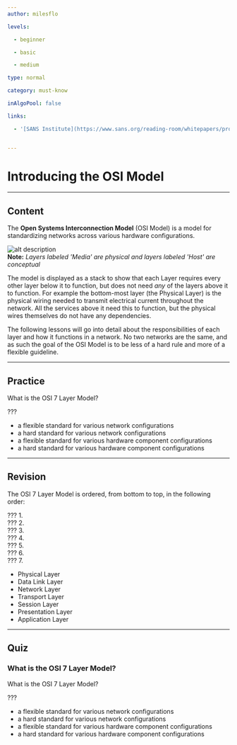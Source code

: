```yaml
---
author: milesflo

levels:

  - beginner

  - basic

  - medium

type: normal

category: must-know

inAlgoPool: false

links:

  - '[SANS Institute](https://www.sans.org/reading-room/whitepapers/protocols/applying-osi-layer-network-model-information-security-1309){website}'


---
```


# Introducing the OSI Model

---
## Content

The __Open Systems Interconnection Model__ (OSI Model) is a model for standardizing networks across various hardware configurations.

![alt description](%3Csvg%20viewBox%3D%22-78%20-46%20476%20560%22%20width%3D%22476%22%20xmlns%3D%22http%3A%2F%2Fwww.w3.org%2F2000%2Fsvg%22%20xmlns%3Axlink%3D%22http%3A%2F%2Fwww.w3.org%2F1999%2Fxlink%22%20height%3D%22560%22%3E%3Cdefs%3E%3Cpath%20id%3D%22a%22%20d%3D%22M-3.56%20225l-.23-4.08-.84-3.93-1.31-3.23-1.62-2.93-2.16-2.46-2.3-2-2.7-1.16-3-.38%203-.24%202.7-1.23%202.3-1.69%202.16-2.7%201.62-3%201.3-3.23.85-3.85.23-4.24%22%20stroke%3D%22%23fff%22%20fill%3D%22%23fff%22%2F%3E%3Cpath%20id%3D%22b%22%20fill%3D%22none%22%20stroke%3D%22%237c7c7c%22%20d%3D%22M-3.56%20225l-.23-4.08-.84-3.93-1.31-3.23-1.62-2.93-2.16-2.46-2.3-2-2.7-1.16-3-.38%203-.24%202.7-1.23%202.3-1.69%202.16-2.7%201.62-3%201.3-3.23.85-3.85.23-4.24%22%2F%3E%3C%2Fdefs%3E%3Crect%20height%3D%22100%25%22%20width%3D%22100%25%22%20y%3D%22-46%22%20x%3D%22-78%22%20fill%3D%22%23fff%22%2F%3E%3Cg%20fill%3D%22none%22%3E%3Crect%20ry%3D%225%22%20height%3D%22192%22%20width%3D%2230.95%22%20stroke%3D%22%237c7c7c%22%20y%3D%22283.04%22%20x%3D%22-22.3%22%20stroke-width%3D%222%22%20class%3D%22bracket%22%2F%3E%3Crect%20ry%3D%226%22%20height%3D%22257.77%22%20width%3D%2230.95%22%20stroke%3D%22%237c7c7c%22%20y%3D%22-4.02%22%20x%3D%22-21.95%22%20stroke-width%3D%222%22%20class%3D%22bracket%22%2F%3E%3Crect%20ry%3D%2217.64%22%20height%3D%22212.09%22%20width%3D%22360.12%22%20stroke%3D%22%23b2b2b2%22%20y%3D%22272.97%22%20x%3D%228.95%22%20stroke-width%3D%226%22%20class%3D%22outline%22%2F%3E%3Crect%20ry%3D%2217.64%22%20height%3D%22278.17%22%20width%3D%22360.12%22%20stroke%3D%22%23b2b2b2%22%20y%3D%22-14.02%22%20x%3D%228.94%22%20stroke-width%3D%226%22%20class%3D%22outline%22%2F%3E%3C%2Fg%3E%3Cg%20stroke-width%3D%222%22%20stroke%3D%22%23000%22%20stroke-opacity%3D%22.4%22%20paint-order%3D%22stroke%22%3E%3Cg%20fill%3D%22%23c4db80%22%3E%3Crect%20ry%3D%2217.64%22%20height%3D%2260%22%20width%3D%22120%22%20y%3D%22-4.07%22%20x%3D%2218.98%22%20class%3D%22col1%20row1%22%2F%3E%3Crect%20ry%3D%2217.64%22%20height%3D%2260%22%20width%3D%22220%22%20y%3D%22-4.07%22%20x%3D%22138.98%22%20class%3D%22col2%20row1%22%2F%3E%3Crect%20ry%3D%2217.64%22%20height%3D%2260%22%20width%3D%22120%22%20y%3D%2261.93%22%20x%3D%2218.98%22%20class%3D%22col1%20row2%22%2F%3E%3Crect%20ry%3D%2217.64%22%20height%3D%2260%22%20width%3D%22220%22%20y%3D%2261.93%22%20x%3D%22138.98%22%20class%3D%22col2%20row2%22%2F%3E%3Crect%20ry%3D%2217.64%22%20height%3D%2260%22%20width%3D%22120%22%20y%3D%22127.93%22%20x%3D%2218.98%22%20class%3D%22col1%20row3%22%2F%3E%3Crect%20ry%3D%2217.64%22%20height%3D%2260%22%20width%3D%22220%22%20y%3D%22127.93%22%20x%3D%22138.98%22%20class%3D%22col2%20row3%22%2F%3E%3C%2Fg%3E%3Crect%20ry%3D%2217.64%22%20height%3D%2260%22%20width%3D%22120%22%20y%3D%22193.93%22%20x%3D%2218.98%22%20class%3D%22col1%20row4%22%20fill%3D%22%23e0e97f%22%2F%3E%3Crect%20ry%3D%2217.64%22%20height%3D%2260%22%20width%3D%22220%22%20y%3D%22193.93%22%20x%3D%22138.98%22%20class%3D%22col2%20row4%22%20fill%3D%22%23e0e97f%22%2F%3E%3Crect%20ry%3D%2217.64%22%20height%3D%2260%22%20width%3D%22120%22%20y%3D%22283.03%22%20x%3D%2219.04%22%20class%3D%22col1%20row5%22%20fill%3D%22%23f0e17f%22%2F%3E%3Crect%20ry%3D%2217.64%22%20height%3D%2260%22%20width%3D%22220%22%20y%3D%22283.03%22%20x%3D%22139.04%22%20class%3D%22col2%20row5%22%20fill%3D%22%23f0e17f%22%2F%3E%3Crect%20ry%3D%2217.64%22%20height%3D%2260%22%20width%3D%22120%22%20y%3D%22349.03%22%20x%3D%2219.04%22%20class%3D%22col1%20row6%22%20fill%3D%22%23edc27f%22%2F%3E%3Crect%20ry%3D%2217.64%22%20height%3D%2260%22%20width%3D%22220%22%20y%3D%22349.03%22%20x%3D%22139.04%22%20class%3D%22col2%20row6%22%20fill%3D%22%23edc27f%22%2F%3E%3Crect%20ry%3D%2217.64%22%20height%3D%2260%22%20width%3D%22120%22%20y%3D%22415.03%22%20x%3D%2219.04%22%20class%3D%22col1%20row7%22%20fill%3D%22%23dca27f%22%2F%3E%3Crect%20ry%3D%2217.64%22%20height%3D%2260%22%20width%3D%22220%22%20y%3D%22415.03%22%20x%3D%22139.04%22%20class%3D%22col2%20row7%22%20fill%3D%22%23dca27f%22%2F%3E%3C%2Fg%3E%3Cuse%20y%3D%22-80%22%20x%3D%22-17%22%20xlink%3Ahref%3D%22%23a%22%2F%3E%3Cuse%20xlink%3Ahref%3D%22%23b%22%20stroke%3D%22%237c7c7c%22%20y%3D%22-80%22%20x%3D%22-18.4%22%20stroke-width%3D%221.9%22%20fill%3D%22none%22%2F%3E%3Cuse%20y%3D%22176%22%20x%3D%22-17%22%20xlink%3Ahref%3D%22%23a%22%2F%3E%3Cuse%20xlink%3Ahref%3D%22%23b%22%20stroke%3D%22%237c7c7c%22%20y%3D%22176%22%20x%3D%22-18.4%22%20stroke-width%3D%221.9%22%20fill%3D%22none%22%2F%3E%3Cswitch%20font-size%3D%2218.06%22%20font-family%3D%22Arial%2Csans-serif%22%3E%3Cg%20systemLanguage%3D%22it%22%20text-anchor%3D%22middle%22%3E%3Ctext%20y%3D%22-26.31%22%20x%3D%2280%22%3Eunit%C3%A0%20di%20dato%3C%2Ftext%3E%3Ctext%20y%3D%22-26.31%22%20x%3D%22250%22%3Elivelli%3C%2Ftext%3E%3Ctext%20y%3D%2231.39%22%20x%3D%2278.98%22%3EDati%3C%2Ftext%3E%3Ctext%20y%3D%2297.39%22%20x%3D%2278.98%22%3EDati%3C%2Ftext%3E%3Ctext%20y%3D%22163.39%22%20x%3D%2278.98%22%3EDati%3C%2Ftext%3E%3Ctext%20y%3D%22229.39%22%20x%3D%2278.98%22%3ESegmenti%3C%2Ftext%3E%3Ctext%20y%3D%22318.49%22%20x%3D%2279.04%22%3EPacchetti%3C%2Ftext%3E%3Ctext%20y%3D%22384.49%22%20x%3D%2279.04%22%3ETrame%3C%2Ftext%3E%3Ctext%20y%3D%22450.49%22%20x%3D%2279.04%22%3EBit%3C%2Ftext%3E%3Ctext%20y%3D%2218%22%20x%3D%22248.98%22%3E%3Ctspan%3EApplicazione%3C%2Ftspan%3E%20%3Ctspan%20x%3D%22248.98%22%20font-size%3D%2210pt%22%20dy%3D%2216%22%3Edal%20processo%20di%20rete%3C%2Ftspan%3E%20%3Ctspan%20x%3D%22248.98%22%20font-size%3D%2210pt%22%20dy%3D%2216%22%3Eall%26apos%3Bapplicazione%3C%2Ftspan%3E%3C%2Ftext%3E%3Ctext%20y%3D%2282%22%20x%3D%22248.98%22%3E%3Ctspan%3EPresentazione%3C%2Ftspan%3E%20%3Ctspan%20x%3D%22248.98%22%20font-size%3D%2210pt%22%20dy%3D%2216%22%3Erappresentazione%20dei%20dati%3C%2Ftspan%3E%20%3Ctspan%20x%3D%22248.98%22%20font-size%3D%2210pt%22%20dy%3D%2216%22%3Ee%20criptazione%3C%2Ftspan%3E%3C%2Ftext%3E%3Ctext%20y%3D%22150%22%20x%3D%22248.98%22%3E%3Ctspan%3ESessione%3C%2Ftspan%3E%20%3Ctspan%20x%3D%22248.98%22%20font-size%3D%2210pt%22%20dy%3D%2222%22%3Ecomunicazione%20inter-host%3C%2Ftspan%3E%3C%2Ftext%3E%3Ctext%20y%3D%22214%22%20x%3D%22248.98%22%3E%3Ctspan%3ETrasporto%3C%2Ftspan%3E%20%3Ctspan%20x%3D%22248.98%22%20font-size%3D%2210pt%22%20dy%3D%2216%22%3Econnessioni%20end-to-end%3C%2Ftspan%3E%20%3Ctspan%20x%3D%22248.98%22%20font-size%3D%2210pt%22%20dy%3D%2216%22%3Ee%20affidabilit%C3%A0%3C%2Ftspan%3E%3C%2Ftext%3E%3Ctext%20y%3D%22303%22%20x%3D%22249.04%22%3E%3Ctspan%3ERete%3C%2Ftspan%3E%20%3Ctspan%20x%3D%22248.98%22%20font-size%3D%2210pt%22%20dy%3D%2216%22%3Edeterminazione%20dei%20percorsi%20e%3C%2Ftspan%3E%20%3Ctspan%20x%3D%22248.98%22%20font-size%3D%2210pt%22%20dy%3D%2216%22%3Eindirizzamento%20logico%20%28IP%29%3C%2Ftspan%3E%3C%2Ftext%3E%3Ctext%20y%3D%22369%22%20x%3D%22249.04%22%3E%3Ctspan%3ECollegamento%3C%2Ftspan%3E%20%3Ctspan%20x%3D%22248.98%22%20font-size%3D%2210pt%22%20dy%3D%2216%22%3Eindirizzamento%20fisico%3C%2Ftspan%3E%20%3Ctspan%20x%3D%22248.98%22%20font-size%3D%2210pt%22%20dy%3D%2216%22%3E%28MAC%20e%20LLC%29%3C%2Ftspan%3E%3C%2Ftext%3E%3Ctext%20y%3D%22435%22%20x%3D%22249.04%22%3E%3Ctspan%3EFisico%3C%2Ftspan%3E%20%3Ctspan%20x%3D%22248.98%22%20font-size%3D%2210pt%22%20dy%3D%2216%22%3Emezzo%2C%20segnale%20e%3C%2Ftspan%3E%20%3Ctspan%20x%3D%22248.98%22%20font-size%3D%2210pt%22%20dy%3D%2216%22%3Etrasmissione%20binaria%3C%2Ftspan%3E%3C%2Ftext%3E%3Cg%20font-size%3D%2224.06%22%3E%3Ctext%20y%3D%22127%22%20x%3D%22-50%22%20transform%3D%22rotate%28-90%20-50%20127%29%22%3ELivelli%20degli%20host%3C%2Ftext%3E%3Ctext%20y%3D%22384%22%20x%3D%22-50%22%20transform%3D%22rotate%28-90%20-50%20384%29%22%3ELivelli%20dei%20mezzi%3C%2Ftext%3E%3C%2Fg%3E%3C%2Fg%3E%3Cg%20systemLanguage%3D%22ro%22%20text-anchor%3D%22middle%22%3E%3Ctext%20y%3D%22-26.31%22%20x%3D%2280%22%3Eunitate%20de%20date%3C%2Ftext%3E%3Ctext%20y%3D%22-26.31%22%20x%3D%22250%22%3Eniveluri%3C%2Ftext%3E%3Ctext%20y%3D%2231.39%22%20x%3D%2278.98%22%3EDate%3C%2Ftext%3E%3Ctext%20y%3D%2297.39%22%20x%3D%2278.98%22%3EDate%3C%2Ftext%3E%3Ctext%20y%3D%22163.39%22%20x%3D%2278.98%22%3EDate%3C%2Ftext%3E%3Ctext%20y%3D%22229.39%22%20x%3D%2278.98%22%3ESegmente%3C%2Ftext%3E%3Ctext%20y%3D%22318.49%22%20x%3D%2279.04%22%3EPachete%3C%2Ftext%3E%3Ctext%20y%3D%22384.49%22%20x%3D%2279.04%22%3ECadre%3C%2Ftext%3E%3Ctext%20y%3D%22450.49%22%20x%3D%2279.04%22%3EBi%C8%9Bi%3C%2Ftext%3E%3Ctext%20y%3D%2218%22%20x%3D%22248.98%22%3E%3Ctspan%3EAplica%C8%9Bie%3C%2Ftspan%3E%20%3Ctspan%20x%3D%22248.98%22%20font-size%3D%2210pt%22%20dy%3D%2216%22%3Ede%20la%20procesulde%20re%C8%9Bea%3C%2Ftspan%3E%20%3Ctspan%20x%3D%22248.98%22%20font-size%3D%2210pt%22%20dy%3D%2216%22%3Ela%26apos%3Baplica%C8%9Bie%3C%2Ftspan%3E%3C%2Ftext%3E%3Ctext%20y%3D%2282%22%20x%3D%22248.98%22%3E%3Ctspan%3EPrezentare%3C%2Ftspan%3E%20%3Ctspan%20x%3D%22248.98%22%20font-size%3D%2210pt%22%20dy%3D%2216%22%3Ereprezentarea%20datelor%3C%2Ftspan%3E%20%3Ctspan%20x%3D%22248.98%22%20font-size%3D%2210pt%22%20dy%3D%2216%22%3E%C8%99i%20criptare%3C%2Ftspan%3E%3C%2Ftext%3E%3Ctext%20y%3D%22150%22%20x%3D%22248.98%22%3E%3Ctspan%3ESesiune%3C%2Ftspan%3E%20%3Ctspan%20x%3D%22248.98%22%20font-size%3D%2210pt%22%20dy%3D%2222%22%3Ecomunicare%20%C3%AEntre%20hosturi%3C%2Ftspan%3E%3C%2Ftext%3E%3Ctext%20y%3D%22214%22%20x%3D%22248.98%22%3E%3Ctspan%3ETrasport%3C%2Ftspan%3E%20%3Ctspan%20x%3D%22248.98%22%20font-size%3D%2210pt%22%20dy%3D%2216%22%3Econexiuni%20end-to-end%3C%2Ftspan%3E%20%3Ctspan%20x%3D%22248.98%22%20font-size%3D%2210pt%22%20dy%3D%2216%22%3E%C8%99i%20fiabilitate%3C%2Ftspan%3E%3C%2Ftext%3E%3Ctext%20y%3D%22303%22%20x%3D%22249.04%22%3E%3Ctspan%3ERe%C8%9Bea%3C%2Ftspan%3E%20%3Ctspan%20x%3D%22248.98%22%20font-size%3D%2210pt%22%20dy%3D%2216%22%3Edeterminarea%20rutelor%3C%2Ftspan%3E%20%3Ctspan%20x%3D%22248.98%22%20font-size%3D%2210pt%22%20dy%3D%2216%22%3E%C8%99i%20adresare%20logic%C4%83%20%28IP%29%3C%2Ftspan%3E%3C%2Ftext%3E%3Ctext%20y%3D%22369%22%20x%3D%22249.04%22%3E%3Ctspan%3ELeg%C4%83tur%C4%83%20de%20date%3C%2Ftspan%3E%20%3Ctspan%20x%3D%22248.98%22%20font-size%3D%2210pt%22%20dy%3D%2216%22%3Eadresare%20fizic%C4%83%3C%2Ftspan%3E%20%3Ctspan%20x%3D%22248.98%22%20font-size%3D%2210pt%22%20dy%3D%2216%22%3E%28MAC%20%C8%99i%20LLC%29%3C%2Ftspan%3E%3C%2Ftext%3E%3Ctext%20y%3D%22435%22%20x%3D%22249.04%22%3E%3Ctspan%3EFizic%3C%2Ftspan%3E%20%3Ctspan%20x%3D%22248.98%22%20font-size%3D%2210pt%22%20dy%3D%2216%22%3Emediu%2C%20semnal%20%C8%99i%3C%2Ftspan%3E%20%3Ctspan%20x%3D%22248.98%22%20font-size%3D%2210pt%22%20dy%3D%2216%22%3Etransmisiune%20binar%C4%83%3C%2Ftspan%3E%3C%2Ftext%3E%3Cg%20font-size%3D%2224.06%22%3E%3Ctext%20y%3D%22127%22%20x%3D%22-50%22%20transform%3D%22rotate%28-90%20-50%20127%29%22%3ENiveluri%20ale%20hostului%3C%2Ftext%3E%3Ctext%20y%3D%22384%22%20x%3D%22-50%22%20transform%3D%22rotate%28-90%20-50%20384%29%22%3ENiveluri%20are%20mediului%3C%2Ftext%3E%3C%2Fg%3E%3C%2Fg%3E%3Cg%20systemLanguage%3D%22cs%22%20text-anchor%3D%22middle%22%3E%3Ctext%20y%3D%22-26.31%22%20x%3D%2280%22%3Edata%3C%2Ftext%3E%3Ctext%20y%3D%22-26.31%22%20x%3D%22250%22%3Evrstva%3C%2Ftext%3E%3Ctext%20y%3D%2231.39%22%20x%3D%2278.98%22%3EData%3C%2Ftext%3E%3Ctext%20y%3D%2297.39%22%20x%3D%2278.98%22%3EData%3C%2Ftext%3E%3Ctext%20y%3D%22163.39%22%20x%3D%2278.98%22%3EData%3C%2Ftext%3E%3Ctext%20y%3D%22229.39%22%20x%3D%2278.98%22%3ESegmenty%3C%2Ftext%3E%3Ctext%20y%3D%22318.49%22%20x%3D%2279.04%22%3EPakety%3C%2Ftext%3E%3Ctext%20y%3D%22384.49%22%20x%3D%2279.04%22%3ER%C3%A1mce%3C%2Ftext%3E%3Ctext%20y%3D%22450.49%22%20x%3D%2279.04%22%3EBity%3C%2Ftext%3E%3Ctext%20y%3D%2218%22%20x%3D%22248.98%22%3E%3Ctspan%3EAplika%C4%8Dn%C3%AD%3C%2Ftspan%3E%20%3Ctspan%20x%3D%22248.98%22%20font-size%3D%2210pt%22%20dy%3D%2222%22%3Es%C3%AD%C5%A5ov%C3%BD%20proces%20aplikac%C3%AD%3C%2Ftspan%3E%3C%2Ftext%3E%3Ctext%20y%3D%2282%22%20x%3D%22248.98%22%3E%3Ctspan%3EPrezenta%C4%8Dn%C3%AD%3C%2Ftspan%3E%20%3Ctspan%20x%3D%22248.98%22%20font-size%3D%2210pt%22%20dy%3D%2222%22%3Eprezentace%20dat%20a%20%C5%A1ifrov%C3%A1n%C3%AD%3C%2Ftspan%3E%3C%2Ftext%3E%3Ctext%20y%3D%22150%22%20x%3D%22248.98%22%3E%3Ctspan%3ERela%C4%8Dn%C3%AD%3C%2Ftspan%3E%20%3Ctspan%20x%3D%22248.98%22%20font-size%3D%2210pt%22%20dy%3D%2216%22%3Ekomunikace%20mezi%3C%2Ftspan%3E%20%3Ctspan%20x%3D%22248.98%22%20font-size%3D%2210pt%22%20dy%3D%2216%22%3Ehostitely%3C%2Ftspan%3E%3C%2Ftext%3E%3Ctext%20y%3D%22214%22%20x%3D%22248.98%22%3E%3Ctspan%3ETransportn%C3%AD%3C%2Ftspan%3E%20%3Ctspan%20x%3D%22248.98%22%20font-size%3D%2210pt%22%20dy%3D%2216%22%3EEnd-to-End%20spojen%C3%AD%3C%2Ftspan%3E%20%3Ctspan%20x%3D%22248.98%22%20font-size%3D%2210pt%22%20dy%3D%2216%22%3Ea%20spolehlivost%3C%2Ftspan%3E%3C%2Ftext%3E%3Ctext%20y%3D%22303%22%20x%3D%22249.04%22%3E%3Ctspan%3ES%C3%AD%C5%A5ov%C3%A1%3C%2Ftspan%3E%20%3Ctspan%20x%3D%22248.98%22%20font-size%3D%2210pt%22%20dy%3D%2216%22%3Eur%C4%8Dov%C3%A1n%C3%AD%20cesty%20a%3C%2Ftspan%3E%20%3Ctspan%20x%3D%22248.98%22%20font-size%3D%2210pt%22%20dy%3D%2216%22%3Elogick%C3%A9%20adresov%C3%A1n%C3%AD%20%28IP%29%3C%2Ftspan%3E%3C%2Ftext%3E%3Ctext%20y%3D%22369%22%20x%3D%22249.04%22%3E%3Ctspan%3ESpojov%C3%A1%3C%2Ftspan%3E%20%3Ctspan%20x%3D%22248.98%22%20font-size%3D%2210pt%22%20dy%3D%2216%22%3Efyzick%C3%A9%20adresov%C3%A1n%C3%AD%3C%2Ftspan%3E%20%3Ctspan%20x%3D%22248.98%22%20font-size%3D%2210pt%22%20dy%3D%2216%22%3E%28MAC%20a%20LLC%29%3C%2Ftspan%3E%3C%2Ftext%3E%3Ctext%20y%3D%22435%22%20x%3D%22249.04%22%3E%3Ctspan%3EFyzick%C3%A1%3C%2Ftspan%3E%20%3Ctspan%20x%3D%22248.98%22%20font-size%3D%2210pt%22%20dy%3D%2222%22%3Em%C3%A9dium%2C%20sign%C3%A1l%2C%20bin%C3%A1rn%C3%AD%20p%C5%99enos%3C%2Ftspan%3E%3C%2Ftext%3E%3Cg%20font-size%3D%2224.06%22%3E%3Ctext%20y%3D%22127%22%20x%3D%22-50%22%20transform%3D%22rotate%28-90%20-50%20127%29%22%3EVrstvy%20hostitel%C5%AF%3C%2Ftext%3E%3Ctext%20y%3D%22384%22%20x%3D%22-50%22%20transform%3D%22rotate%28-90%20-50%20384%29%22%3EVrstvy%20m%C3%A9dia%3C%2Ftext%3E%3C%2Fg%3E%3C%2Fg%3E%3Cg%20systemLanguage%3D%22sv%22%20text-anchor%3D%22middle%22%3E%3Ctext%20y%3D%22-26.31%22%20x%3D%2280%22%3Edata%3C%2Ftext%3E%3Ctext%20y%3D%22-26.31%22%20x%3D%22250%22%3Eskikt%3C%2Ftext%3E%3Ctext%20y%3D%2231.39%22%20x%3D%2278.98%22%3EData%3C%2Ftext%3E%3Ctext%20y%3D%2297.39%22%20x%3D%2278.98%22%3EData%3C%2Ftext%3E%3Ctext%20y%3D%22163.39%22%20x%3D%2278.98%22%3EData%3C%2Ftext%3E%3Ctext%20y%3D%22229.39%22%20x%3D%2278.98%22%3ESegment%3C%2Ftext%3E%3Ctext%20y%3D%22318.49%22%20x%3D%2279.04%22%3EPaket%3C%2Ftext%3E%3Ctext%20y%3D%22384.49%22%20x%3D%2279.04%22%3ERamar%3C%2Ftext%3E%3Ctext%20y%3D%22450.49%22%20x%3D%2279.04%22%3EBitar%3C%2Ftext%3E%3Ctext%20y%3D%2218%22%20x%3D%22248.98%22%3E%3Ctspan%3EApplikation%3C%2Ftspan%3E%20%3Ctspan%20x%3D%22248.98%22%20font-size%3D%2210pt%22%20dy%3D%2216%22%3En%C3%A4tverksprocess%3C%2Ftspan%3E%20%3Ctspan%20x%3D%22248.98%22%20font-size%3D%2210pt%22%20dy%3D%2216%22%3Etill%20applikation%3C%2Ftspan%3E%3C%2Ftext%3E%3Ctext%20y%3D%2282%22%20x%3D%22248.98%22%3E%3Ctspan%3EPresentation%3C%2Ftspan%3E%20%3Ctspan%20x%3D%22248.98%22%20font-size%3D%2210pt%22%20dy%3D%2216%22%3Edataframst%C3%A4llning%3C%2Ftspan%3E%20%3Ctspan%20x%3D%22248.98%22%20font-size%3D%2210pt%22%20dy%3D%2216%22%3Eoch%20kryptering%3C%2Ftspan%3E%3C%2Ftext%3E%3Ctext%20y%3D%22150%22%20x%3D%22248.98%22%3E%3Ctspan%3ESession%3C%2Ftspan%3E%20%3Ctspan%20x%3D%22248.98%22%20font-size%3D%2210pt%22%20dy%3D%2216%22%3Emellanv%C3%A4rdslig%3C%2Ftspan%3E%20%3Ctspan%20x%3D%22248.98%22%20font-size%3D%2210pt%22%20dy%3D%2216%22%3Ekommunikationssamordning%3C%2Ftspan%3E%3C%2Ftext%3E%3Ctext%20y%3D%22214%22%20x%3D%22248.98%22%3E%3Ctspan%3ETransport%3C%2Ftspan%3E%20%3Ctspan%20x%3D%22248.98%22%20font-size%3D%2210pt%22%20dy%3D%2216%22%3Es%C3%A4ndning%2C%20mottagning%3C%2Ftspan%3E%20%3Ctspan%20x%3D%22248.98%22%20font-size%3D%2210pt%22%20dy%3D%2216%22%3Eoch%20ankomstkontroll%3C%2Ftspan%3E%3C%2Ftext%3E%3Ctext%20y%3D%22303%22%20x%3D%22249.04%22%3E%3Ctspan%3EN%C3%A4tverk%3C%2Ftspan%3E%20%3Ctspan%20x%3D%22248.98%22%20font-size%3D%2210pt%22%20dy%3D%2216%22%3Enavigering%20och%3C%2Ftspan%3E%20%3Ctspan%20x%3D%22248.98%22%20font-size%3D%2210pt%22%20dy%3D%2216%22%3Elogisk%20adressering%20%28IP%29%3C%2Ftspan%3E%3C%2Ftext%3E%3Ctext%20y%3D%22369%22%20x%3D%22249.04%22%3E%3Ctspan%3EDatal%C3%A4nk%3C%2Ftspan%3E%20%3Ctspan%20x%3D%22248.98%22%20font-size%3D%2210pt%22%20dy%3D%2216%22%3Efysisk%20adressering%3C%2Ftspan%3E%20%3Ctspan%20x%3D%22248.98%22%20font-size%3D%2210pt%22%20dy%3D%2216%22%3E%28MAC%20och%20LLC%29%3C%2Ftspan%3E%3C%2Ftext%3E%3Ctext%20y%3D%22435%22%20x%3D%22249.04%22%3E%3Ctspan%3EFysiskt%3C%2Ftspan%3E%20%3Ctspan%20x%3D%22248.98%22%20font-size%3D%2210pt%22%20dy%3D%2216%22%3Emedia%2C%20signal%20och%3C%2Ftspan%3E%20%3Ctspan%20x%3D%22248.98%22%20font-size%3D%2210pt%22%20dy%3D%2216%22%3Ebin%C3%A4r%20%C3%B6verf%C3%B6ring%3C%2Ftspan%3E%3C%2Ftext%3E%3Cg%20font-size%3D%2224.06%22%3E%3Ctext%20y%3D%22127%22%20x%3D%22-50%22%20transform%3D%22rotate%28-90%20-50%20127%29%22%3EV%C3%A4rdskikt%3C%2Ftext%3E%3Ctext%20y%3D%22384%22%20x%3D%22-50%22%20transform%3D%22rotate%28-90%20-50%20384%29%22%3EMediumskikt%3C%2Ftext%3E%3C%2Fg%3E%3C%2Fg%3E%3Cg%20systemLanguage%3D%22es%22%20text-anchor%3D%22middle%22%3E%3Ctext%20y%3D%22-26.31%22%20x%3D%2280%22%3Edata%20unit%3C%2Ftext%3E%3Ctext%20y%3D%22-26.31%22%20x%3D%22250%22%3Elayers%3C%2Ftext%3E%3Ctext%20y%3D%2231.39%22%20x%3D%2278.98%22%3EData%3C%2Ftext%3E%3Ctext%20y%3D%2297.39%22%20x%3D%2278.98%22%3EData%3C%2Ftext%3E%3Ctext%20y%3D%22163.39%22%20x%3D%2278.98%22%3EData%3C%2Ftext%3E%3Ctext%20y%3D%22229.39%22%20x%3D%2278.98%22%3ESegments%3C%2Ftext%3E%3Ctext%20y%3D%22318.49%22%20x%3D%2279.04%22%3EPackets%3C%2Ftext%3E%3Ctext%20y%3D%22384.49%22%20x%3D%2279.04%22%3EFrames%3C%2Ftext%3E%3Ctext%20y%3D%22450.49%22%20x%3D%2279.04%22%3EBits%3C%2Ftext%3E%3Ctext%20y%3D%2218%22%20x%3D%22248.98%22%3E%3Ctspan%3ENivel%20de%20Aplicaci%C3%B3n%3C%2Ftspan%3E%20%3Ctspan%20x%3D%22248.98%22%20font-size%3D%2210pt%22%20dy%3D%2222%22%3Eservicios%20de%20red%20a%20aplicaciones%3C%2Ftspan%3E%3C%2Ftext%3E%3Ctext%20y%3D%2282%22%20x%3D%22248.98%22%3E%3Ctspan%3ENivel%20de%20Presentaci%C3%B3n%3C%2Ftspan%3E%20%3Ctspan%20x%3D%22248.98%22%20font-size%3D%2210pt%22%20dy%3D%2222%22%3Erepresentaci%C3%B3n%20de%20los%20datos%3C%2Ftspan%3E%3C%2Ftext%3E%3Ctext%20y%3D%22150%22%20x%3D%22248.98%22%3E%3Ctspan%3ENivel%20de%20Sesi%C3%B3n%3C%2Ftspan%3E%20%3Ctspan%20x%3D%22248.98%22%20font-size%3D%2210pt%22%20dy%3D%2216%22%3Ecomunicaci%C3%B3n%20entre%20dispositivos%3C%2Ftspan%3E%20%3Ctspan%20x%3D%22248.98%22%20font-size%3D%2210pt%22%20dy%3D%2216%22%3Ede%20la%20red%3C%2Ftspan%3E%3C%2Ftext%3E%3Ctext%20y%3D%22214%22%20x%3D%22248.98%22%3E%3Ctspan%3ENivel%20de%20Transporte%3C%2Ftspan%3E%20%3Ctspan%20x%3D%22248.98%22%20font-size%3D%2210pt%22%20dy%3D%2216%22%3Econexi%C3%B3n%20extremo-a-extremo%3C%2Ftspan%3E%20%3Ctspan%20x%3D%22248.98%22%20font-size%3D%2210pt%22%20dy%3D%2216%22%3Ey%20fiabilidad%20de%20los%20datos%3C%2Ftspan%3E%3C%2Ftext%3E%3Ctext%20y%3D%22303%22%20x%3D%22249.04%22%3E%3Ctspan%3ENivel%20de%20Red%3C%2Ftspan%3E%20%3Ctspan%20x%3D%22248.98%22%20font-size%3D%2210pt%22%20dy%3D%2216%22%3Edeterminaci%C3%B3n%20de%20ruta%20e%3C%2Ftspan%3E%20%3Ctspan%20x%3D%22248.98%22%20font-size%3D%2210pt%22%20dy%3D%2216%22%3Edireccionamiento%20l%C3%B3gico%20%28IP%29%3C%2Ftspan%3E%3C%2Ftext%3E%3Ctext%20y%3D%22369%22%20x%3D%22249.04%22%3E%3Ctspan%3ENivel%20de%20Enlace%20de%20Datos%3C%2Ftspan%3E%20%3Ctspan%20x%3D%22248.98%22%20font-size%3D%2210pt%22%20dy%3D%2216%22%3Edireccionamiento%20f%C3%ADsico%3C%2Ftspan%3E%20%3Ctspan%20x%3D%22248.98%22%20font-size%3D%2210pt%22%20dy%3D%2216%22%3E%28MAC%20y%20LLC%29%3C%2Ftspan%3E%3C%2Ftext%3E%3Ctext%20y%3D%22435%22%20x%3D%22249.04%22%3E%3Ctspan%3ENivel%20F%C3%ADsico%3C%2Ftspan%3E%20%3Ctspan%20x%3D%22248.98%22%20font-size%3D%2210pt%22%20dy%3D%2222%22%3Ese%C3%B1al%20y%20transmisi%C3%B3n%20binaria%3C%2Ftspan%3E%3C%2Ftext%3E%3Cg%20font-size%3D%2224.06%22%3E%3Ctext%20y%3D%22127%22%20x%3D%22-50%22%20transform%3D%22rotate%28-90%20-50%20127%29%22%3EHost%20Layers%3C%2Ftext%3E%3Ctext%20y%3D%22384%22%20x%3D%22-50%22%20transform%3D%22rotate%28-90%20-50%20384%29%22%3EMedia%20Layers%3C%2Ftext%3E%3C%2Fg%3E%3C%2Fg%3E%3Cg%20systemLanguage%3D%22sk%22%20text-anchor%3D%22middle%22%3E%3Ctext%20y%3D%22-26.31%22%20x%3D%2280%22%3Ed%C3%A1ta%3C%2Ftext%3E%3Ctext%20y%3D%22-26.31%22%20x%3D%22250%22%3Evrstva%3C%2Ftext%3E%3Ctext%20y%3D%2231.39%22%20x%3D%2278.98%22%3ED%C3%A1ta%3C%2Ftext%3E%3Ctext%20y%3D%2297.39%22%20x%3D%2278.98%22%3ED%C3%A1ta%3C%2Ftext%3E%3Ctext%20y%3D%22163.39%22%20x%3D%2278.98%22%3ED%C3%A1ta%3C%2Ftext%3E%3Ctext%20y%3D%22229.39%22%20x%3D%2278.98%22%3ESegmenty%3C%2Ftext%3E%3Ctext%20y%3D%22318.49%22%20x%3D%2279.04%22%3EPakety%3C%2Ftext%3E%3Ctext%20y%3D%22384.49%22%20x%3D%2279.04%22%3ER%C3%A1mce%3C%2Ftext%3E%3Ctext%20y%3D%22450.49%22%20x%3D%2279.04%22%3EBity%3C%2Ftext%3E%3Ctext%20y%3D%2218%22%20x%3D%22248.98%22%3E%3Ctspan%3EAplika%C4%8Dn%C3%A1%3C%2Ftspan%3E%20%3Ctspan%20x%3D%22248.98%22%20font-size%3D%2210pt%22%20dy%3D%2222%22%3Esie%C5%A5ov%C3%BD%20proces%20aplik%C3%A1cii%3C%2Ftspan%3E%3C%2Ftext%3E%3Ctext%20y%3D%2282%22%20x%3D%22248.98%22%3E%3Ctspan%3EPrezenta%C4%8Dn%C3%A1%3C%2Ftspan%3E%20%3Ctspan%20x%3D%22248.98%22%20font-size%3D%2210pt%22%20dy%3D%2216%22%3Ereprezent%C3%A1cia%20d%C3%A1t%3C%2Ftspan%3E%20%3Ctspan%20x%3D%22248.98%22%20font-size%3D%2210pt%22%20dy%3D%2216%22%3Ea%20kryptovanie%3C%2Ftspan%3E%3C%2Ftext%3E%3Ctext%20y%3D%22150%22%20x%3D%22248.98%22%3E%3Ctspan%3ERela%C4%8Dn%C3%A1%3C%2Ftspan%3E%20%3Ctspan%20x%3D%22248.98%22%20font-size%3D%2210pt%22%20dy%3D%2216%22%3Ekomunik%C3%A1cia%3C%2Ftspan%3E%20%3Ctspan%20x%3D%22248.98%22%20font-size%3D%2210pt%22%20dy%3D%2216%22%3Emedzi%20strojmi%3C%2Ftspan%3E%3C%2Ftext%3E%3Ctext%20y%3D%22214%22%20x%3D%22248.98%22%3E%3Ctspan%3ETransportn%C3%A1%3C%2Ftspan%3E%20%3Ctspan%20x%3D%22248.98%22%20font-size%3D%2210pt%22%20dy%3D%2216%22%3EEnd-to-end%20spojenia%3C%2Ftspan%3E%20%3Ctspan%20x%3D%22248.98%22%20font-size%3D%2210pt%22%20dy%3D%2216%22%3Ea%20spo%C4%BEahlivos%C5%A5%3C%2Ftspan%3E%3C%2Ftext%3E%3Ctext%20y%3D%22303%22%20x%3D%22249.04%22%3E%3Ctspan%3ESie%C5%A5ov%C3%A1%3C%2Ftspan%3E%20%3Ctspan%20x%3D%22248.98%22%20font-size%3D%2210pt%22%20dy%3D%2216%22%3Eur%C4%8Dovanie%20cesty%20a%3C%2Ftspan%3E%20%3Ctspan%20x%3D%22248.98%22%20font-size%3D%2210pt%22%20dy%3D%2216%22%3Elogick%C3%A9%20adresovanie%20%28IP%29%3C%2Ftspan%3E%3C%2Ftext%3E%3Ctext%20y%3D%22369%22%20x%3D%22249.04%22%3E%3Ctspan%3ESpojov%C3%A1%3C%2Ftspan%3E%20%3Ctspan%20x%3D%22248.98%22%20font-size%3D%2210pt%22%20dy%3D%2216%22%3Efyzick%C3%A9%20adresovanie%3C%2Ftspan%3E%20%3Ctspan%20x%3D%22248.98%22%20font-size%3D%2210pt%22%20dy%3D%2216%22%3E%28MAC%20a%20LLC%29%3C%2Ftspan%3E%3C%2Ftext%3E%3Ctext%20y%3D%22435%22%20x%3D%22249.04%22%3E%3Ctspan%3EFyzick%C3%A1%3C%2Ftspan%3E%20%3Ctspan%20x%3D%22248.98%22%20font-size%3D%2210pt%22%20dy%3D%2216%22%3Em%C3%A9dium%2C%20sign%C3%A1l%2C%3C%2Ftspan%3E%20%3Ctspan%20x%3D%22248.98%22%20font-size%3D%2210pt%22%20dy%3D%2216%22%3Ebin%C3%A1rny%20prenos%3C%2Ftspan%3E%3C%2Ftext%3E%3Cg%20font-size%3D%2224.06%22%3E%3Ctext%20y%3D%22127%22%20x%3D%22-50%22%20transform%3D%22rotate%28-90%20-50%20127%29%22%3EVrstvy%20stroja%3C%2Ftext%3E%3Ctext%20y%3D%22384%22%20x%3D%22-50%22%20transform%3D%22rotate%28-90%20-50%20384%29%22%3EVrstvy%20m%C3%A9dia%3C%2Ftext%3E%3C%2Fg%3E%3C%2Fg%3E%3Cg%20systemLanguage%3D%22fr%22%20text-anchor%3D%22middle%22%3E%3Ctext%20y%3D%22-26.31%22%20x%3D%2280%22%3Eunit%C3%A9%20de%20donn%C3%A9es%3C%2Ftext%3E%3Ctext%20y%3D%22-26.31%22%20x%3D%22250%22%3Ecouches%3C%2Ftext%3E%3Ctext%20y%3D%2231.39%22%20x%3D%2278.98%22%3EDonn%C3%A9e%3C%2Ftext%3E%3Ctext%20y%3D%2297.39%22%20x%3D%2278.98%22%3EDonn%C3%A9e%3C%2Ftext%3E%3Ctext%20y%3D%22163.39%22%20x%3D%2278.98%22%3EDonn%C3%A9e%3C%2Ftext%3E%3Ctext%20y%3D%22229.39%22%20x%3D%2278.98%22%3ESegment%3C%2Ftext%3E%3Ctext%20y%3D%22318.49%22%20x%3D%2279.04%22%3EPaquet%3C%2Ftext%3E%3Ctext%20y%3D%22384.49%22%20x%3D%2279.04%22%3ETrame%3C%2Ftext%3E%3Ctext%20y%3D%22450.49%22%20x%3D%2279.04%22%3EBit%3C%2Ftext%3E%3Ctext%20y%3D%2218%22%20x%3D%22248.98%22%3E%3Ctspan%3E7%20-%20Application%3C%2Ftspan%3E%20%3Ctspan%20x%3D%22248.98%22%20font-size%3D%2210pt%22%20dy%3D%2222%22%3EPoint%20d%26apos%3Bacc%C3%A8s%20aux%20services%20r%C3%A9seau%3C%2Ftspan%3E%3C%2Ftext%3E%3Ctext%20y%3D%2282%22%20x%3D%22248.98%22%3E%3Ctspan%3E6%20-%20Pr%C3%A9sentation%3C%2Ftspan%3E%20%3Ctspan%20x%3D%22248.98%22%20font-size%3D%2210pt%22%20dy%3D%2216%22%3EConversion%20et%20chiffrement%3C%2Ftspan%3E%20%3Ctspan%20x%3D%22248.98%22%20font-size%3D%2210pt%22%20dy%3D%2216%22%3Edes%20donn%C3%A9es%3C%2Ftspan%3E%3C%2Ftext%3E%3Ctext%20y%3D%22150%22%20x%3D%22248.98%22%3E%3Ctspan%3E5%20-%20Session%3C%2Ftspan%3E%20%3Ctspan%20x%3D%22248.98%22%20font-size%3D%2210pt%22%20dy%3D%2222%22%3ECommunication%20Interhost%3C%2Ftspan%3E%3C%2Ftext%3E%3Ctext%20y%3D%22214%22%20x%3D%22248.98%22%3E%3Ctspan%3E4%20-%20Transport%3C%2Ftspan%3E%20%3Ctspan%20x%3D%22248.98%22%20font-size%3D%2210pt%22%20dy%3D%2216%22%3EConnexion%20de%20bout%20en%20bout%3C%2Ftspan%3E%20%3Ctspan%20x%3D%22248.98%22%20font-size%3D%2210pt%22%20dy%3D%2216%22%3Eet%20contr%C3%B4le%20de%20flux%20%28TCP%29%3C%2Ftspan%3E%3C%2Ftext%3E%3Ctext%20y%3D%22303%22%20x%3D%22249.04%22%3E%3Ctspan%3E3%20-%20R%C3%A9seau%3C%2Ftspan%3E%20%3Ctspan%20x%3D%22248.98%22%20font-size%3D%2210pt%22%20dy%3D%2216%22%3ED%C3%A9termine%20le%20parcours%3C%2Ftspan%3E%20%3Ctspan%20x%3D%22248.98%22%20font-size%3D%2210pt%22%20dy%3D%2216%22%3Eet%20l%26apos%3Badressage%20logique%20%28IP%29%3C%2Ftspan%3E%3C%2Ftext%3E%3Ctext%20y%3D%22369%22%20x%3D%22249.04%22%3E%3Ctspan%3E2%20-%20Liaison%3C%2Ftspan%3E%20%3Ctspan%20x%3D%22248.98%22%20font-size%3D%2210pt%22%20dy%3D%2216%22%3EAdressage%20physique%3C%2Ftspan%3E%20%3Ctspan%20x%3D%22248.98%22%20font-size%3D%2210pt%22%20dy%3D%2216%22%3E%28MAC%20et%20LLC%29%3C%2Ftspan%3E%3C%2Ftext%3E%3Ctext%20y%3D%22435%22%20x%3D%22249.04%22%3E%3Ctspan%3E1%20-%20Physique%3C%2Ftspan%3E%20%3Ctspan%20x%3D%22248.98%22%20font-size%3D%2210pt%22%20dy%3D%2216%22%3ETransmission%20binaire%3C%2Ftspan%3E%20%3Ctspan%20x%3D%22248.98%22%20font-size%3D%2210pt%22%20dy%3D%2216%22%3Enum%C3%A9rique%20ou%20analogique%3C%2Ftspan%3E%3C%2Ftext%3E%3Cg%20font-size%3D%2224.06%22%3E%3Ctext%20y%3D%22127%22%20x%3D%22-50%22%20transform%3D%22rotate%28-90%20-50%20127%29%22%3ECouches%20hautes%3C%2Ftext%3E%3Ctext%20y%3D%22384%22%20x%3D%22-50%22%20transform%3D%22rotate%28-90%20-50%20384%29%22%3ECouches%20mat%C3%A9rielles%3C%2Ftext%3E%3C%2Fg%3E%3C%2Fg%3E%3Cg%20text-anchor%3D%22middle%22%3E%3Ctext%20y%3D%22-26.31%22%20x%3D%2280%22%3Edata%20unit%3C%2Ftext%3E%3Ctext%20y%3D%22-26.31%22%20x%3D%22250%22%3Elayers%3C%2Ftext%3E%3Ctext%20y%3D%2231.39%22%20x%3D%2278.98%22%3EData%3C%2Ftext%3E%3Ctext%20y%3D%2297.39%22%20x%3D%2278.98%22%3EData%3C%2Ftext%3E%3Ctext%20y%3D%22163.39%22%20x%3D%2278.98%22%3EData%3C%2Ftext%3E%3Ctext%20y%3D%22229.39%22%20x%3D%2278.98%22%3ESegments%3C%2Ftext%3E%3Ctext%20y%3D%22318.49%22%20x%3D%2279.04%22%3EPackets%3C%2Ftext%3E%3Ctext%20y%3D%22384.49%22%20x%3D%2279.04%22%3EFrames%3C%2Ftext%3E%3Ctext%20y%3D%22450.49%22%20x%3D%2279.04%22%3EBits%3C%2Ftext%3E%3Ctext%20y%3D%2218%22%20x%3D%22248.98%22%3E%3Ctspan%3EApplication%3C%2Ftspan%3E%20%3Ctspan%20x%3D%22248.98%22%20font-size%3D%2210pt%22%20dy%3D%2222%22%3ENetwork%20Process%20to%20Application%3C%2Ftspan%3E%3C%2Ftext%3E%3Ctext%20y%3D%2282%22%20x%3D%22248.98%22%3E%3Ctspan%3EPresentation%3C%2Ftspan%3E%20%3Ctspan%20x%3D%22248.98%22%20font-size%3D%2210pt%22%20dy%3D%2216%22%3EData%20Representation%3C%2Ftspan%3E%20%3Ctspan%20x%3D%22248.98%22%20font-size%3D%2210pt%22%20dy%3D%2216%22%3Eand%20Encryption%3C%2Ftspan%3E%3C%2Ftext%3E%3Ctext%20y%3D%22150%22%20x%3D%22248.98%22%3E%3Ctspan%3ESession%3C%2Ftspan%3E%20%3Ctspan%20x%3D%22248.98%22%20font-size%3D%2210pt%22%20dy%3D%2222%22%3EInterhost%20Communication%3C%2Ftspan%3E%3C%2Ftext%3E%3Ctext%20y%3D%22214%22%20x%3D%22248.98%22%3E%3Ctspan%3ETransport%3C%2Ftspan%3E%20%3Ctspan%20x%3D%22248.98%22%20font-size%3D%2210pt%22%20dy%3D%2216%22%3EEnd-to-End%20Connections%3C%2Ftspan%3E%20%3Ctspan%20x%3D%22248.98%22%20font-size%3D%2210pt%22%20dy%3D%2216%22%3Eand%20Reliability%3C%2Ftspan%3E%3C%2Ftext%3E%3Ctext%20y%3D%22303%22%20x%3D%22249.04%22%3E%3Ctspan%3ENetwork%3C%2Ftspan%3E%20%3Ctspan%20x%3D%22248.98%22%20font-size%3D%2210pt%22%20dy%3D%2216%22%3EPath%20Determination%20and%3C%2Ftspan%3E%20%3Ctspan%20x%3D%22248.98%22%20font-size%3D%2210pt%22%20dy%3D%2216%22%3ELogical%20Addressing%20%28IP%29%3C%2Ftspan%3E%3C%2Ftext%3E%3Ctext%20y%3D%22369%22%20x%3D%22249.04%22%3E%3Ctspan%3EData%20Link%3C%2Ftspan%3E%20%3Ctspan%20x%3D%22248.98%22%20font-size%3D%2210pt%22%20dy%3D%2216%22%3EPhysical%20Addressing%3C%2Ftspan%3E%20%3Ctspan%20x%3D%22248.98%22%20font-size%3D%2210pt%22%20dy%3D%2216%22%3E%28MAC%20and%20LLC%29%3C%2Ftspan%3E%3C%2Ftext%3E%3Ctext%20y%3D%22435%22%20x%3D%22249.04%22%3E%3Ctspan%3EPhysical%3C%2Ftspan%3E%20%3Ctspan%20x%3D%22248.98%22%20font-size%3D%2210pt%22%20dy%3D%2216%22%3EMedia%2C%20Signal%20and%3C%2Ftspan%3E%20%3Ctspan%20x%3D%22248.98%22%20font-size%3D%2210pt%22%20dy%3D%2216%22%3EBinary%20Transmission%3C%2Ftspan%3E%3C%2Ftext%3E%3Cg%20font-size%3D%2224.06%22%3E%3Ctext%20y%3D%22127%22%20x%3D%22-50%22%20transform%3D%22rotate%28-90%20-50%20127%29%22%3EHost%20Layers%3C%2Ftext%3E%3Ctext%20y%3D%22384%22%20x%3D%22-50%22%20transform%3D%22rotate%28-90%20-50%20384%29%22%3EMedia%20Layers%3C%2Ftext%3E%3C%2Fg%3E%3C%2Fg%3E%3C%2Fswitch%3E%3C%2Fsvg%3E)  
**Note:** _Layers labeled 'Media' are physical and layers labeled 'Host' are conceptual_

The model is displayed as a stack to show that each Layer requires every other layer below it to function, but does not need _any_ of the layers above it to function. For example the bottom-most layer (the Physical Layer) is the physical wiring needed to transmit electrical current throughout the network. All the services above it need this to function, but the physical wires themselves do not have any dependencies.


The following lessons will go into detail about the responsibilities of each layer and how it functions in a network. No two networks are the same, and as such the goal of the OSI Model is to be less of a hard rule and more of a flexible guideline.

---
## Practice

What is the OSI 7 Layer Model?  

???


* a flexible standard for various network configurations
* a hard standard for various network configurations
* a flexible standard for various hardware component configurations
* a hard standard for various hardware component configurations

---
## Revision

The OSI 7 Layer Model is ordered, from bottom to top, in the following order:

??? 1.  
??? 2.  
??? 3.  
??? 4.  
??? 5.  
??? 6.  
??? 7.  


* Physical Layer
* Data Link Layer
* Network Layer
* Transport Layer
* Session Layer
* Presentation Layer
* Application Layer

---
## Quiz 
### What is the OSI 7 Layer Model?

What is the OSI 7 Layer Model?

???

* a flexible standard for various network configurations
* a hard standard for various network configurations
* a flexible standard for various hardware component configurations
* a hard standard for various hardware component configurations
